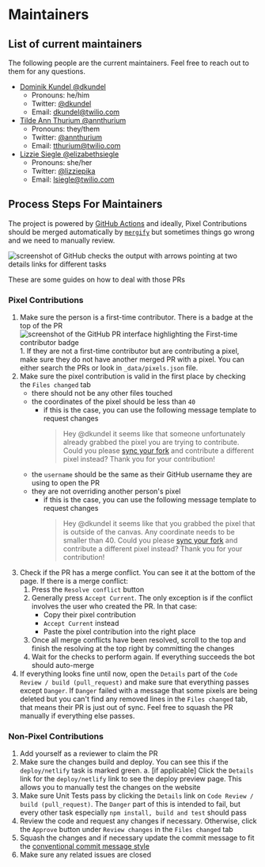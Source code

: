 # Maintainers

## List of current maintainers

The following people are the current maintainers. Feel free to reach out to them for any questions.

- [Dominik Kundel @dkundel](https://github.com/dkundel)
  - Pronouns: he/him
  - Twitter: [@dkundel](https://twitter.com/dkundel)
  - Email: [dkundel@twilio.com](mailto:dkundel@twilio.com)
- [Tilde Ann Thurium @annthurium](https://github.com/annthurium)
  - Pronouns: they/them
  - Twitter: [@annthurium](https://twitter.com/annthurium)
  - Email: [tthurium@twilio.com](mailto:tthurium@twilio.com)
- [Lizzie Siegle @elizabethsiegle](https://github.com/elizabethsiegle)
  - Pronouns: she/her
  - Twitter: [@lizziepika](https://twitter.com/lizziepika)
  - Email: [lsiegle@twilio.com](mailto:lsiegle@twilio.com)

## Process Steps For Maintainers

The project is powered by [GitHub Actions](https://github.com/features/actions) and ideally, Pixel Contributions should be merged automatically by [`mergify`](https://mergify.io/) but sometimes things go wrong and we need to manually review.

![screenshot of GitHub checks the output with arrows pointing at two details links for different tasks](images/github-actions-check.png)

These are some guides on how to deal with those PRs

### Pixel Contributions

1. Make sure the person is a first-time contributor. There is a badge at the top of the PR
   ![screenshot of the GitHub PR interface highlighting the `First-time contributor` badge](images/first-time-screenshot.png) 1. If they are not a first-time contributor but are contributing a pixel, make sure they do not have another merged PR with a pixel. You can either search the PRs or look in `_data/pixels.json` file.
2. Make sure the pixel contribution is valid in the first place by checking the `Files changed` tab
   - there should not be any other files touched
   - the coordinates of the pixel should be less than `40`
     - if this is the case, you can use the following message template to request changes
       > Hey @dkundel it seems like that someone unfortunately already grabbed the pixel you are trying to contribute. Could you please [sync your fork](https://help.github.com/en/articles/syncing-a-fork) and contribute a different pixel instead? Thank you for your contribution!
   - the `username` should be the same as their GitHub username they are using to open the PR
   - they are not overriding another person's pixel
     - if this is the case, you can use the following message template to request changes
       > Hey @dkundel it seems like that you grabbed the pixel that is outside of the canvas. Any coordinate needs to be smaller than 40. Could you please [sync your fork](https://help.github.com/en/articles/syncing-a-fork) and contribute a different pixel instead? Thank you for your contribution!
3. Check if the PR has a merge conflict. You can see it at the bottom of the page. If there is a merge conflict:
   1. Press the `Resolve conflict` button
   2. Generally press `Accept Current`. The only exception is if the conflict involves the user who created the PR. In that case:
      - Copy their pixel contribution
      - `Accept Current` instead
      - Paste the pixel contribution into the right place
   3. Once all merge conflicts have been resolved, scroll to the top and finish the resolving at the top right by committing the changes
   4. Wait for the checks to perform again. If everything succeeds the bot should auto-merge
4. If everything looks fine until now, open the `Details` part of the `Code Review / build (pull_request)` and make sure that everything passes except `Danger`. If `Danger` failed with a message that some pixels are being deleted but you can't find any removed lines in the `Files changed` tab, that means their PR is just out of sync. Feel free to squash the PR manually if everything else passes.

### Non-Pixel Contributions

1. Add yourself as a reviewer to claim the PR
2. Make sure the changes build and deploy. You can see this if the `deploy/netlify` task is marked green.
   a. [if applicable] Click the `Details` link for the `deploy/netlify` link to see the deploy preview page. This allows you to manually test the changes on the website
3. Make sure Unit Tests pass by clicking the `Details` link on `Code Review / build (pull_request)`. The `Danger` part of this is intended to fail, but every other task especially `npm install, build and test` should pass
4. Review the code and request any changes if necessary. Otherwise, click the `Approve` button under `Review changes` in the `Files changed` tab
5. Squash the changes and if necessary update the commit message to fit the [conventional commit message style](https://github.com/angular/angular/blob/master/CONTRIBUTING.md#commit)
6. Make sure any related issues are closed
